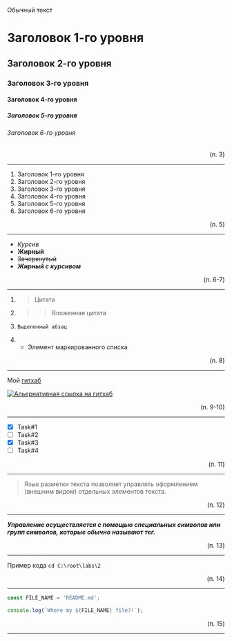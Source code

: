 Обычный текст

# Заголовок 1-го уровня
## Заголовок 2-го уровня
### Заголовок 3-го уровня
#### Заголовок 4-го уровня
##### Заголовок 5-го уровня
###### Заголовок 6-го уровня

<div style="text-align: end;">(п. 3)</div>
<hr/>

1. Заголовок 1-го уровня
2. Заголовок 2-го уровня
3. Заголовок 3-го уровня
4. Заголовок 4-го уровня
5. Заголовок 5-го уровня
6. Заголовок 6-го уровня

<div style="text-align: end;">(п. 5)</div>
<hr/>

* *Курсив*
* **Жирный**
* ~~Зачеркнутый~~
* ***Жирный с курсивом***

<div style="text-align: end;">(п. 6-7)</div>
<hr/>

1. >Цитата
2. >>Вложенная цитата
3.     Выделенный абзац
4. * Элемент маркированного списка

<div style="text-align: end;">(п. 8)</div>
<hr/>

Мой [гитхаб](https://github.com/nikyoff)

[![Альернативная ссылка на гитхаб](https://avatars.githubusercontent.com/u/67484909?s=96&v=4)](https://github.com/nikyoff)

<div style="text-align: end;">(п. 9-10)</div>
<hr/>

- [x] Task#1
- [ ] Task#2
- [x] Task#3
- [ ] Task#4

<div style="text-align: end;">(п. 11)</div>
<hr/>

>Язык разметки текста позволяет управлять оформлением (внешним видом) отдельных элементов текста.

<div style="text-align: end;">(п. 12)</div>
<hr/>

***Управление осуществляется с помощью специальных символов или групп символов, которые обычно называют тег.***

<div style="text-align: end;">(п. 13)</div>
<hr/>

Пример кода ```cd C:\root\labs\2```

<div style="text-align: end;">(п. 14)</div>
<hr/>

```js
const FILE_NAME = 'README.md';

console.log(`Where my ${FILE_NAME} file?!`);
```

<div style="text-align: end;">(п. 15)</div>
<hr/>